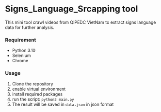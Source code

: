 # Signs_Language_Srcapping tool
This mini tool crawl videos from QIPEDC VietNam to extract signs language data for further analysis.
### Requirement
- Python 3.10
- Selenium
- Chrome
### Usage
1. Clone the repository
2. enable virtual environment
3. install required packages
4. run the script: `python3 main.py`
5. The result will be saved in `data.json` in json format